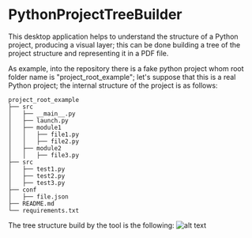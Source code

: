 # PythonProjectTreeBuilder

This desktop application helps to understand the structure of a Python project, producing a visual layer; 
this can be done building a tree of the project structure and representing it in a PDF file. 

As example, into the repository there is a fake python project whom root folder name is "project_root_example"; let's suppose that this is a real Python project; the internal structure of the project is as follows:

    project_root_example
    ├── src
    │   ├── __main__.py
    │   ├── launch.py
    │   ├── module1
    │   │   ├── file1.py
    │   │   ├── file2.py
    │   ├── module2
    │   │   ├── file3.py
    ├── src
    │   ├── test1.py
    │   ├── test2.py
    │   ├── test3.py
    ├── conf
    │   ├── file.json
    ├── README.md
    └── requirements.txt

The tree structure build by the tool is the following: 
![alt text](https://github.com/Erca94/PythonProjectTreeBuilder/blob/main/img/screenshot_app.png)
